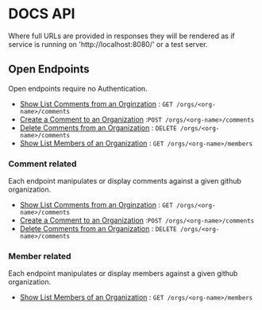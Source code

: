 # DOCS API

Where full URLs are provided in responses they will be rendered as if service
is running on 'http://localhost:8080/' or a test server.

## Open Endpoints

Open endpoints require no Authentication.

- [Show List Comments from an Orginzation](./comments/get.md) : `GET /orgs/<org-name>/comments`
- [Create a Comment to an Organization](./comments/post.md) :`POST /orgs/<org-name>/comments`
- [Delete Comments from an Organization](./comments/post.md) : `DELETE /orgs/<org-name>/comments`
- [Show List Members of an Organization](./members/get.md) : `GET /orgs/<org-name>/members`

### Comment related

Each endpoint manipulates or display comments against a given github
organization.

- [Show List Comments from an Orginzation](./comments/get.md) : `GET /orgs/<org-name>/comments`
- [Create a Comment to an Organization](./comments/post.md) :`POST /orgs/<org-name>/comments`
- [Delete Comments from an Organization](./comments/post.md) : `DELETE /orgs/<org-name>/comments`

### Member related

Each endpoint manipulates or display members against a given github
organization.

- [Show List Members of an Organization](./members/get.md) : `GET /orgs/<org-name>/members`
